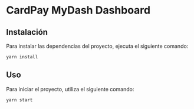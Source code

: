 # CardPay MyDash Dashboard

## Instalación

Para instalar las dependencias del proyecto, ejecuta el siguiente comando:

```
yarn install
```

## Uso

Para iniciar el proyecto, utiliza el siguiente comando:

```
yarn start
```
